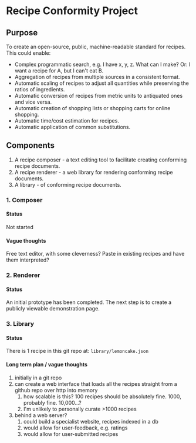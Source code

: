 # Recipe Conformity Project

## Purpose

To create an open-source, public, machine-readable standard for recipes.
This could enable:
* Complex programmatic search, e.g. I have x, y, z. What can I make? Or: I want a recipe for A, but I can't eat B.
* Aggregation of recipes from multiple sources in a consistent format.
* Automatic scaling of recipes to adjust all quantities while preserving the ratios of ingredients.
* Automatic conversion of recipes from metric units to antiquated ones and vice versa.
* Automatic creation of shopping lists or shopping carts for online shopping.
* Automatic time/cost estimation for recipes.
* Automatic application of common substitutions.

## Components
1. A recipe composer - a text editing tool to facilitate creating conforming recipe documents.
2. A recipe renderer - a web library for rendering conforming recipe documents.
3. A library - of conforming recipe documents.

### 1. Composer
#### Status
Not started

#### Vague thoughts
Free text editor, with some cleverness?
Paste in existing recipes and have them interpreted?

### 2. Renderer
#### Status
An initial prototype has been completed.
The next step is to create a publicly viewable demonstration page.

### 3. Library
#### Status
There is 1 recipe in this git repo at:
`library/lemoncake.json`
#### Long term plan / vague thoughts
1. initially in a git repo
2. can create a web interface that loads all the recipes straight from a github repo over http into memory
   1. how scalable is this? 100 recipes should be absolutely fine. 1000, probably fine. 10,000...? 
   2. I'm unlikely to personally curate >1000 recipes
3. behind a web server?
   1. could build a specialist website, recipes indexed in a db
   2. would allow for user-feedback, e.g. ratings
   3. would allow for user-submitted recipes